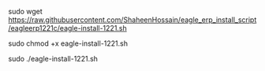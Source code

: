 sudo wget https://raw.githubusercontent.com/ShaheenHossain/eagle_erp_install_script/eagleerp1221c/eagle-install-1221.sh

sudo chmod +x eagle-install-1221.sh

sudo ./eagle-install-1221.sh


